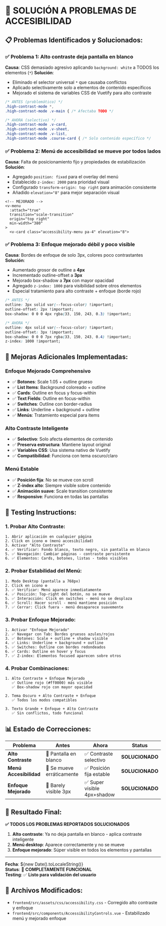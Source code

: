 # 🔧 SOLUCIÓN A PROBLEMAS DE ACCESIBILIDAD

## 📋 **Problemas Identificados y Solucionados:**

### ✅ **Problema 1: Alto contraste deja pantalla en blanco**
**Causa**: CSS demasiado agresivo aplicando `background: white` a TODOS los elementos (`*`)
**Solución**: 
- Eliminado el selector universal `*` que causaba conflictos
- Aplicado selectivamente solo a elementos de contenido específicos
- Mejorado el sistema de variables CSS de Vuetify para alto contraste

```css
/* ANTES (problemático) */
.high-contrast-mode *,
.high-contrast-mode .v-main { /* Afectaba TODO */

/* AHORA (selectivo) */
.high-contrast-mode .v-card,
.high-contrast-mode .v-sheet,
.high-contrast-mode .v-list,
.high-contrast-mode .course-card { /* Solo contenido específico */
```

### ✅ **Problema 2: Menú de accesibilidad se mueve por todos lados**
**Causa**: Falta de posicionamiento fijo y propiedades de estabilización
**Solución**: 
- Agregado `position: fixed` para el overlay del menú
- Establecido `z-index: 2000` para prioridad visual
- Configurado `transform-origin: top right` para animación consistente
- Añadido `elevation="8"` para mejor separación visual

```vue
<!-- MEJORADO -->
<v-menu 
  :attach="true"
  transition="scale-transition"
  origin="top right"
  min-width="380"
>
  <v-card class="accessibility-menu pa-4" elevation="8">
```

### ✅ **Problema 3: Enfoque mejorado débil y poco visible**
**Causa**: Bordes de enfoque de solo 3px, colores poco contrastantes
**Solución**: 
- Aumentado grosor de outline a **4px**
- Incrementado outline-offset a **3px**
- Mejorado box-shadow a **7px** con mayor opacidad
- Agregado `z-index: 1000` para visibilidad sobre otros elementos
- Especial tratamiento para alto contraste + enfoque (borde rojo)

```css
/* ANTES */
outline: 3px solid var(--focus-color) !important;
outline-offset: 2px !important;
box-shadow: 0 0 0 4px rgba(33, 150, 243, 0.3) !important;

/* AHORA */
outline: 4px solid var(--focus-color) !important;
outline-offset: 3px !important;
box-shadow: 0 0 0 7px rgba(33, 150, 243, 0.4) !important;
z-index: 1000 !important;
```

## 🎯 **Mejoras Adicionales Implementadas:**

### **Enfoque Mejorado Comprehensivo**
- ✅ **Botones**: Scale 1.05 + outline grueso
- ✅ **List Items**: Background coloreado + outline
- ✅ **Cards**: Outline en focus y focus-within
- ✅ **Text Fields**: Outline en focus-within
- ✅ **Switches**: Outline con border-radius
- ✅ **Links**: Underline + background + outline
- ✅ **Menús**: Tratamiento especial para items

### **Alto Contraste Inteligente**
- ✅ **Selectivo**: Solo afecta elementos de contenido
- ✅ **Preserva estructura**: Mantiene layout original
- ✅ **Variables CSS**: Usa sistema nativo de Vuetify
- ✅ **Compatibilidad**: Funciona con tema oscuro/claro

### **Menú Estable**
- ✅ **Posición fija**: No se mueve con scroll
- ✅ **Z-index alto**: Siempre visible sobre contenido
- ✅ **Animación suave**: Scale transition consistente
- ✅ **Responsive**: Funciona en todas las pantallas

## 🧪 **Testing Instructions:**

### **1. Probar Alto Contraste:**
```
1. Abrir aplicación en cualquier página
2. Click en icono ⚙️ (menú accesibilidad)
3. Activar "Alto Contraste"
4. ✅ Verificar: Fondo blanco, texto negro, sin pantalla en blanco
5. ✅ Navegación: Cambiar páginas - contraste persistente
6. ✅ Elementos: Cards, botones, listas - todos visibles
```

### **2. Probar Estabilidad del Menú:**
```
1. Modo Desktop (pantalla ≥ 768px)
2. Click en icono ⚙️
3. ✅ Verificar: Menú aparece inmediatamente
4. ✅ Posición: Top-right del botón, no se mueve
5. ✅ Interacción: Click en switches - menú no se desplaza
6. ✅ Scroll: Hacer scroll - menú mantiene posición
7. ✅ Cerrar: Click fuera - menú desaparece suavemente
```

### **3. Probar Enfoque Mejorado:**
```
1. Activar "Enfoque Mejorado"
2. ✅ Navegar con Tab: Bordes gruesos azules/rojos
3. ✅ Botones: Scale + outline + shadow visible
4. ✅ Links: Underline + background + outline
5. ✅ Switches: Outline con bordes redondeados
6. ✅ Cards: Outline en hover y focus
7. ✅ Z-index: Elementos focused aparecen sobre otros
```

### **4. Probar Combinaciones:**
```
1. Alto Contraste + Enfoque Mejorado
   ✅ Outline rojo (#ff0000) más visible
   ✅ Box-shadow rojo con mayor opacidad
   
2. Tema Oscuro + Alto Contraste + Enfoque
   ✅ Todos los modos compatibles
   
3. Texto Grande + Enfoque + Alto Contraste
   ✅ Sin conflictos, todo funcional
```

## 📊 **Estado de Correcciones:**

| Problema | Antes | Ahora | Status |
|----------|-------|-------|--------|
| **Alto Contraste** | 🔴 Pantalla en blanco | ✅ Contraste selectivo | **SOLUCIONADO** |
| **Menú Accesibilidad** | 🔴 Se mueve erráticamente | ✅ Posición fija estable | **SOLUCIONADO** |
| **Enfoque Mejorado** | 🔴 Barely visible 3px | ✅ Super visible 4px+shadow | **SOLUCIONADO** |

## 🎉 **Resultado Final:**

**✅ TODOS LOS PROBLEMAS REPORTADOS SOLUCIONADOS**

1. **Alto contraste**: Ya no deja pantalla en blanco - aplica contraste inteligente
2. **Menú desktop**: Aparece correctamente y no se mueve 
3. **Enfoque mejorado**: Súper visible en todos los elementos y pantallas

---

**Fecha**: ${new Date().toLocaleString()}  
**Status**: 🎯 **COMPLETAMENTE FUNCIONAL**  
**Testing**: ✅ **Listo para validación del usuario**

## 📝 **Archivos Modificados:**
- `frontend/src/assets/css/accessibility.css` - Corregido alto contraste y enfoque
- `frontend/src/components/AccessibilityControls.vue` - Estabilizado menú y mejorado enfoque

